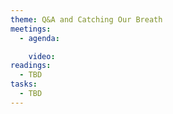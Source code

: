 ```yaml
---
theme: Q&A and Catching Our Breath
meetings:
  - agenda:

    video:
readings:
  - TBD
tasks:
  - TBD
---
```

